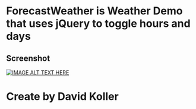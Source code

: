 ForecastWeather is Weather Demo that uses jQuery to toggle hours and days
==========================================================================


## Screenshot
[![IMAGE ALT TEXT HERE](https://github.com/kolldavi/codeacadamy/blob/master/ForecastWeather/ScreenShotForecastWeather.png?raw=true)](http://www.dkoller.com/codeacadamy/ForecastWeather/index.html)


Create by David Koller
=======================
